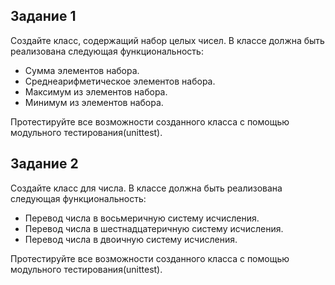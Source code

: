 ## Задание 1

Создайте класс, содержащий набор целых чисел. В классе должна быть реализована следующая функциональность:

- Сумма элементов набора.
- Среднеарифметическое элементов набора.
- Максимум из элементов набора.
- Минимум из элементов набора.

Протестируйте все возможности созданного класса с помощью модульного тестирования(unittest).

## Задание 2

Создайте класс для числа. В классе должна быть реализована следующая функциональность:

- Перевод числа в восьмеричную систему исчисления.
- Перевод числа в шестнадцатеричную систему исчисления.
- Перевод числа в двоичную систему исчисления.

Протестируйте все возможности созданного класса с помощью модульного тестирования(unittest).
